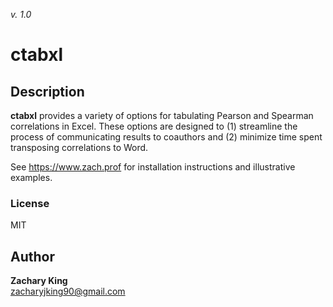 _v. 1.0_  

ctabxl
==============================================================

Description
-----------

**ctabxl** provides a variety of options for tabulating Pearson and Spearman correlations in Excel.
These options are designed to (1) streamline the process of communicating results to coauthors and
(2) minimize time spent transposing correlations to Word.

See https://www.zach.prof for installation instructions and illustrative examples.

### License
MIT

Author
------

**Zachary King**  
zacharyjking90@gmail.com  

